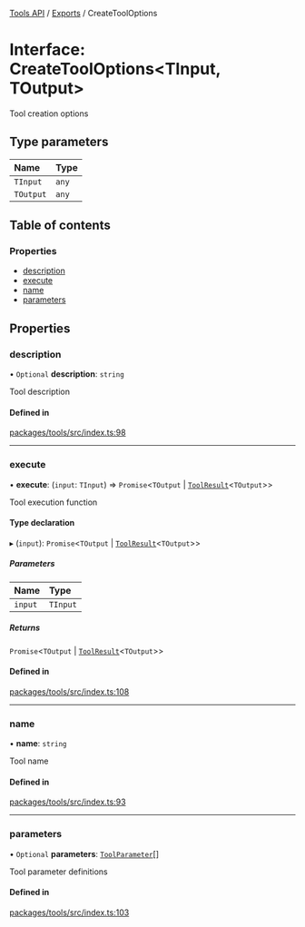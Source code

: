 [Tools API](../../) / [Exports](../modules) / CreateToolOptions

# Interface: CreateToolOptions\<TInput, TOutput\>

Tool creation options

## Type parameters

| Name | Type |
| :------ | :------ |
| `TInput` | `any` |
| `TOutput` | `any` |

## Table of contents

### Properties

- [description](CreateToolOptions#description)
- [execute](CreateToolOptions#execute)
- [name](CreateToolOptions#name)
- [parameters](CreateToolOptions#parameters)

## Properties

### description

• `Optional` **description**: `string`

Tool description

#### Defined in

[packages/tools/src/index.ts:98](https://github.com/woojubb/robota/blob/67406abb83c9116fb1693a24e5876025b7fb3063/packages/tools/src/index.ts#L98)

___

### execute

• **execute**: (`input`: `TInput`) => `Promise`\<`TOutput` \| [`ToolResult`](ToolResult)\<`TOutput`\>\>

Tool execution function

#### Type declaration

▸ (`input`): `Promise`\<`TOutput` \| [`ToolResult`](ToolResult)\<`TOutput`\>\>

##### Parameters

| Name | Type |
| :------ | :------ |
| `input` | `TInput` |

##### Returns

`Promise`\<`TOutput` \| [`ToolResult`](ToolResult)\<`TOutput`\>\>

#### Defined in

[packages/tools/src/index.ts:108](https://github.com/woojubb/robota/blob/67406abb83c9116fb1693a24e5876025b7fb3063/packages/tools/src/index.ts#L108)

___

### name

• **name**: `string`

Tool name

#### Defined in

[packages/tools/src/index.ts:93](https://github.com/woojubb/robota/blob/67406abb83c9116fb1693a24e5876025b7fb3063/packages/tools/src/index.ts#L93)

___

### parameters

• `Optional` **parameters**: [`ToolParameter`](ToolParameter)[]

Tool parameter definitions

#### Defined in

[packages/tools/src/index.ts:103](https://github.com/woojubb/robota/blob/67406abb83c9116fb1693a24e5876025b7fb3063/packages/tools/src/index.ts#L103)

